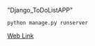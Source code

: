 "Django_ToDoListAPP" 

`python manage.py runserver`

[Web Link](https://young-dawn-83765.herokuapp.com/)
